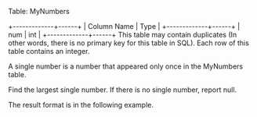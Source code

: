 Table: MyNumbers

+-------------+------+
| Column Name | Type |
+-------------+------+
| num         | int  |
+-------------+------+
This table may contain duplicates (In other words, there is no primary key for this table in SQL).
Each row of this table contains an integer.

 

A single number is a number that appeared only once in the MyNumbers table.

Find the largest single number. If there is no single number, report null.

The result format is in the following example.